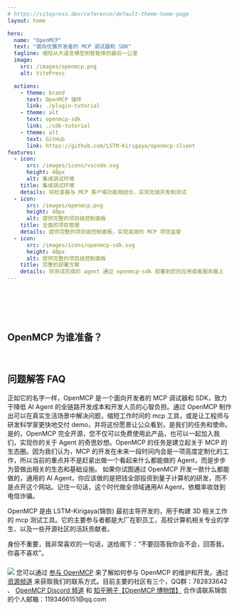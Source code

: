 ```yaml
---
# https://vitepress.dev/reference/default-theme-home-page
layout: home

hero:
  name: "OpenMCP"
  text: "面向优雅开发者的 MCP 调试器和 SDK"
  tagline: 缩短从大语言模型到智能体的最后一公里
  image:
    src: /images/openmcp.png
    alt: VitePress

  actions:
    - theme: brand
      text: OpenMCP 插件
      link: ./plugin-tutorial
    - theme: alt
      text: openmcp-sdk
      link: ./sdk-tutorial
    - theme: alt
      text: GitHub
      link: https://github.com/LSTM-Kirigaya/openmcp-client
features:
  - icon:
      src: /images/icons/vscode.svg
      height: 48px
      alt: 集成调试环境
    title: 集成调试环境
    details: 将检查器与 MCP 客户端功能相结合，实现无缝开发和测试
  - icon:
      src: /images/openmcp.png
      height: 48px
      alt: 提供完整的项目级控制面板
    title: 全面的项目管理
    details: 提供完整的项目级控制面板，实现高效的 MCP 项目监督
  - icon:
      src: /images/icons/openmcp-sdk.svg
      height: 48px
      alt: 提供完整的项目级控制面板
    title: 完整的部署方案
    details: 将测试完成的 agent 通过 openmcp-sdk 部署到您的应用或者服务器上
---
```


<br><br>

<BiliPlayer
  url="//player.bilibili.com/player.html?isOutside=true&aid=114445745397200&bvid=BV1zYGozgEHcautoplay=false"
  cover="https://picx.zhimg.com/80/v2-8c1f5d99066ed272554146ed8caf7cc3_1440w.png"
/>

<br>

## OpenMCP 为谁准备？

<br>

<KTab>
<TwoSideLayout
  label="专业软件工程师"
  :texts="[
    '测试左移，让你的开发与测试一体化，无需打开第三方软件。提供极其丰富的功能和特性。',
    '在左侧面板自由而优雅地管理、调试和测试你的智能体。',
    '大模型调用工具的每一个细节一览无余，不满意的调用结果直接一键复现。',
    '每一次对话都会显示各项性能指标，方便进行成本管理。',
    '系统提示词管理面板，让您轻松用 mcp 服务器和系统提示词构建您的智能体应用。',
  ]"
  image="./images/openmcp.chatbot.png"
/>
<TwoSideLayout
  label="开源社区爱好者"
  :texts="[
    '测试左移，让你的开发与测试一体化，无需打开第三方软件。提供极其丰富的功能和特性。',
    'OpenMCP 完全开源，您不仅可以免费试用此产品，也可以一起加入我们，实现你的关于 Agent 的奇思妙想。',
    '完全公开技术细节，您不必担心，您的创意和token会遭到剽窃。',
    '可持久化的系统提示词管理面板，让您可以将实际的 mcp 服务器的系统提示词进行测试，以便于在社区内进行分享。',
    '每一次测试的细节都会 100% 跟随 git 进行版本控制，方便你分享你的每一次试验结果，也方便你零成本复现别人的 mcp 项目。'
  ]"
  image="./images/opensource.png"
/>
<TwoSideLayout
  label="AI研发科学家"
  :texts="[
    '测试左移，让你的开发与测试一体化，无需打开第三方软件。提供极其丰富的功能和特性。',
    '只需几行代码，就能快速将您的科研成果做成 mcp 服务器，从而接入任意大模型，以实现用户友好型的交互界面。',
    '所有实验数据与配置参数均自动纳入Git版本管理系统，确保研究成果可追溯、可复现，便于学术交流与论文复现。',
    '基于 OpenMCP 快速完成您的 demo，缩短创新到落地的距离。',
  ]"
  image="./images/openmcp.chatbot.png"
/>
</KTab>



## 问题解答 FAQ

<el-collapse>
  <el-collapse-item title="OpenMCP 适合做什么？" name="1">
    正如它的名字一样，OpenMCP 是一个面向开发者的 MCP 调试器和 SDK，致力于降低 AI Agent 的全链路开发成本和开发人员的心智负担。通过 OpenMCP 制作出可以在真实生活场景中解决问题，缩短工作时间的 mcp 工具，或是让工程师与研发科学家更快地交付 demo，并将这份愿景让公众看到，是我们的任务和使命。
  </el-collapse-item>
  <el-collapse-item title="OpenMCP 是免费的吗？" name="2">
    是的，OpenMCP 完全开源，您不仅可以免费使用此产品，也可以一起加入我们，实现你的关于 Agent 的奇思妙想。OpenMCP 的任务是建立起关于 MCP 的生态圈。因为我们认为，MCP 的开发在未来一段时间内会是一项高度定制化的工作，所以当前的重点并不是赶紧出做一个看起来什么都能做的 Agent，而是步步为营做出相关的生态和基础设施。
  </el-collapse-item>
  <el-collapse-item title="OpenMCP 不适合做什么？" name="3">
    如果你试图通过 OpenMCP 开发一款什么都能做的，通用的 AI Agent，你应该做的是把钱全部投资到量子计算机的研发，而不是点开这个网站。记住一句话，这个时代做全领域通用AI Agent，依概率收敛到电信诈骗。
  </el-collapse-item>
  <el-collapse-item title="OpenMCP 都是什么人在开发？" name="4">
    <p>OpenMCP 是由 LSTM-Kirigaya(锦恢) 最初主导开发的，用于构建 3D 相关工作的 mcp 测试工具。它的主要参与者都是大厂在职员工，高校计算机相关专业的学生、以及一些开源社区的活跃贡献者。</p>
    <p>身份不重要，我非常喜欢的一句话，送给阁下：“不要回答我你会不会，回答我，你喜不喜欢”。</p>
    <img src="https://pica.zhimg.com/80/v2-3666e84b2f92bf444a5eb64fb9d08e71_1440w.png" style="max-width: 500px;margin-top:10px;"/>
  </el-collapse-item>
  <el-collapse-item title="如何加入我们或者参与讨论？" name="5">
    您可以通过 <a href="https://kirigaya.cn/openmcp/preview/join.html" target="_blank">参与 OpenMCP</a> 来了解如何参与 OpenMCP 的维护和开发。通过 <a href="https://kirigaya.cn/openmcp/preview/channel.html" target="_blank">资源频道</a> 来获取我们的联系方式。目前主要的社区有三个，QQ群：782833642 、 <a href="https://discord.com/invite/SKTZRf6NzU" target="_blank">OpenMCP Discord 频道</a>  和 <a href="https://www.zhihu.com/ring/host/1911121615279849840" target="_blank">知乎圈子【OpenMCP 博物馆】</a>
  </el-collapse-item>
    <el-collapse-item title="想要合作如何联系我们？" name="6">
      合作请联系锦恢的个人邮箱：1193466151@qq.com
  </el-collapse-item>
</el-collapse>
